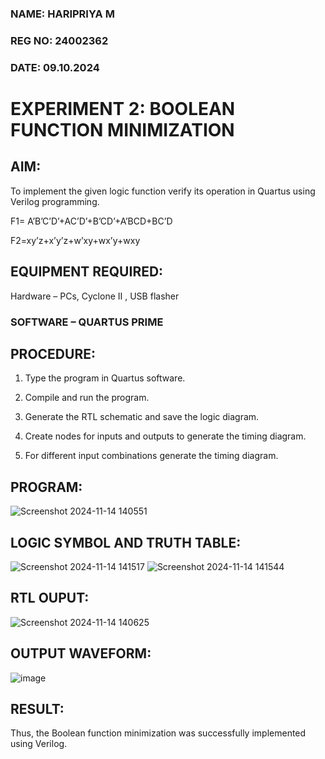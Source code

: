 ### NAME: HARIPRIYA M
### REG NO: 24002362
### DATE: 09.10.2024
# EXPERIMENT 2: BOOLEAN FUNCTION MINIMIZATION

## AIM:

To implement the given logic function verify its operation in Quartus using Verilog programming.

F1= A’B’C’D’+AC’D’+B’CD’+A’BCD+BC’D 

F2=xy’z+x’y’z+w’xy+wx’y+wxy

## EQUIPMENT REQUIRED:

Hardware – PCs, Cyclone II , USB flasher

### SOFTWARE – QUARTUS PRIME


## PROCEDURE:

1.	Type the program in Quartus software.

2.	Compile and run the program.

3.	Generate the RTL schematic and save the logic diagram.

4.	Create nodes for inputs and outputs to generate the timing diagram.

5.	For different input combinations generate the timing diagram.


## PROGRAM:

![Screenshot 2024-11-14 140551](https://github.com/user-attachments/assets/e209976d-7113-453f-90c6-0db4c4a4aeb2)


## LOGIC SYMBOL AND TRUTH TABLE:

![Screenshot 2024-11-14 141517](https://github.com/user-attachments/assets/fd349847-13b9-4d68-9f9a-8733a40829db)
![Screenshot 2024-11-14 141544](https://github.com/user-attachments/assets/8bc428a8-e44b-4810-945b-49e778c8ef92)


## RTL OUPUT:

![Screenshot 2024-11-14 140625](https://github.com/user-attachments/assets/4bf481a4-23a6-4cea-9c5c-ce065996de5b)


## OUTPUT WAVEFORM:

![image](https://github.com/user-attachments/assets/41aec599-0168-44d3-adbe-5c3352ed45bc)


## RESULT:
Thus, the Boolean function minimization was successfully implemented using Verilog. 

